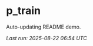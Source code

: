 # p_train

Auto-updating README demo.

<!--START_SECTION:status-->
_Last run: 2025-08-22 06:54 UTC_
<!--END_SECTION:status-->















































